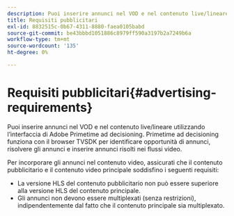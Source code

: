 ```yaml
---
description: Puoi inserire annunci nel VOD e nel contenuto live/lineare utilizzando l’interfaccia di Adobe Primetime ad decisioning. Primetime ad decisioning funziona con il browser TVSDK per identificare opportunità di annunci, risolvere gli annunci e inserire annunci risolti nei flussi video.
title: Requisiti pubblicitari
exl-id: 8832515c-0b67-4311-8880-faea0105babd
source-git-commit: be43bbbd1051886c8979ff590a3197b2a7249b6a
workflow-type: tm+mt
source-wordcount: '135'
ht-degree: 0%

---
```


# Requisiti pubblicitari{#advertising-requirements}

Puoi inserire annunci nel VOD e nel contenuto live/lineare utilizzando l’interfaccia di Adobe Primetime ad decisioning. Primetime ad decisioning funziona con il browser TVSDK per identificare opportunità di annunci, risolvere gli annunci e inserire annunci risolti nei flussi video.

Per incorporare gli annunci nel contenuto video, assicurati che il contenuto pubblicitario e il contenuto video principale soddisfino i seguenti requisiti:

* La versione HLS del contenuto pubblicitario non può essere superiore alla versione HLS del contenuto principale.
* Gli annunci non devono essere multiplexati (senza restrizioni), indipendentemente dal fatto che il contenuto principale sia multiplexato.
